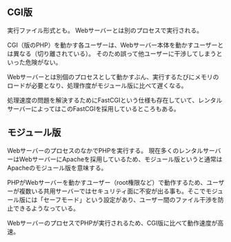 ## CGI版
実行ファイル形式とも。
Webサーバーとは別のプロセスで実行される。

CGI（版のPHP）を動かす各ユーザーは、Webサーバー本体を動かすユーザーとは異なる（切り離されている）。
そのため誤って他ユーザーに干渉してしまうといった危険がない。


Webサーバーとは別個のプロセスとして動かすぶん、実行するたびにメモリのロードが必要となり、処理作度がモジュール版に比べて遅くなる。

処理速度の問題を解決するためにFastCGIという仕様も存在していて、レンタルサーバーによってはこのFastCGIを採用しているところもある。


## モジュール版
WebサーバーのプロセスのなかでPHPを実行する。
現在多くのレンタルサーバーはWebサーバーにApacheを採用しているため、モジュール版というと通常はApacheのモジュール版を意味する。


PHPがWebサーバーを動かすユーザー（root権限など）で動作するため、ユーザーが複数いる共用サーバーではセキュリティ面に不安が出る事も。そこでモジュール版には「セーフモード」という設定があり、ユーザー間のファイル干渉を防止できるようなっている。

WebサーバーのプロセスでPHPが実行されるため、CGI版に比べて動作速度が高速。




